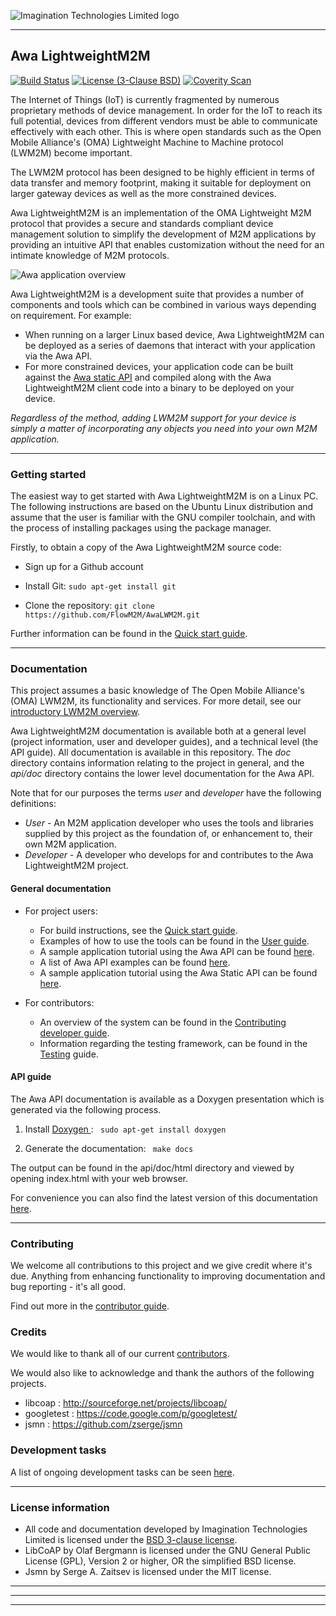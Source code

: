 
![Imagination Technologies Limited logo](doc/img.png)

----

## Awa LightweightM2M  

[![Build Status](https://travis-ci.org/FlowM2M/AwaLWM2M.svg?branch=master)](https://travis-ci.org/FlowM2M/AwaLWM2M)
[![License (3-Clause BSD)](https://img.shields.io/badge/license-BSD%203--Clause-blue.svg?style=flat-square)](http://opensource.org/licenses/BSD-3-Clause)
[![Coverity Scan](https://scan.coverity.com/projects/8186/badge.svg)](https://scan.coverity.com/projects/flowm2m-awalwm2m)

The Internet of Things (IoT) is currently fragmented by numerous proprietary methods of device management. In order for the IoT to reach its full potential, devices from different vendors must be able to communicate effectively with each other. This is where open standards such as the Open Mobile Alliance's (OMA) Lightweight Machine to Machine protocol (LWM2M) become important.

The LWM2M protocol has been designed to be highly efficient in terms of data transfer and memory footprint, making it  suitable for deployment on larger gateway devices as well as the more constrained devices.

Awa LightweightM2M is an implementation of the OMA Lightweight M2M protocol that provides a secure and standards compliant device management solution to simplify the development of M2M applications by providing an intuitive API that enables customization without the need for an intimate knowledge of M2M protocols.

![Awa application overview](doc/Awa_application_overview.png)

Awa LightweightM2M is a development suite that provides a number of components and tools which can be combined in various ways depending on requirement. For example:


* When running on a larger Linux based device, Awa LightweightM2M can be deployed as a series of daemons that interact with your application via the Awa API.
* For more constrained devices, your application code can be built against the [Awa static API](doc/Awa_Static_API.md) and compiled along with the Awa LightweightM2M client code into a binary to be deployed on your device.

*Regardless of the method, adding LWM2M support for your device is simply a matter of incorporating any objects you need into your own M2M application.*

----

###  Getting started  

The easiest way to get started with Awa LightweightM2M is on a Linux PC.  The following instructions are based on the Ubuntu Linux distribution and assume that the user is familiar with the GNU compiler toolchain, and with the process of installing packages using the package manager.

Firstly, to obtain a copy of the Awa LightweightM2M source code:

 * Sign up for a Github account

 * Install Git:  ```` sudo apt-get install git ````

 * Clone the repository: ```` git clone https://github.com/FlowM2M/AwaLWM2M.git ````


Further information can be found in the [Quick start guide](doc/starters_guide.md).


----

### Documentation  

This project assumes a basic knowledge of The Open Mobile Alliance's (OMA) LWM2M, its functionality and services. For more detail, see our [introductory LWM2M overview](doc/lwm2m_overview.md).

Awa LightweightM2M documentation is available both at a general level (project information, user and developer guides), and a technical level (the API guide). All documentation is available in this repository. The *doc* directory contains information relating to the project in general, and the *api/doc* directory contains the lower level documentation for the Awa API.

Note that for our purposes the terms *user* and *developer* have the following definitions:

* *User* - An M2M application developer who uses the tools and libraries supplied by this project as the foundation of, or enhancement to, their own M2M application.
* *Developer* - A developer who develops for and contributes to the Awa LightweightM2M project.


#### General documentation  

* For project users:

	* For build instructions, see the [Quick start guide](doc/starters_guide.md).
	* Examples of how to use the tools can be found in the [User guide](doc/userguide.md).
	* A sample application tutorial using the Awa API can be found [here](doc/example_app_api.md).
	* A list of Awa API examples can be found [here](doc/example_api_list.md).
	* A sample application tutorial using the Awa Static API can be found [here](doc/example_app_static_api.md).

* For contributors:

	* An overview of the system can be found in the [Contributing developer guide](doc/developer_guide.md).
	* Information regarding the testing framework, can be found in the [Testing](doc/testing.md) guide.

#### API guide  

The Awa API documentation is available as a Doxygen presentation which is generated via the following process.

  1. Install [Doxygen ](http://www.stack.nl/~dimitri/doxygen/download.html): ```` sudo apt-get install doxygen````

  2. Generate the documentation: ```` make docs````

The output can be found in the api/doc/html directory and viewed by opening index.html with your web browser.

For convenience you can also find the latest version of this documentation [here](http://flowm2m.github.io/AwaLWM2M-docs/index.html).

----

### Contributing  

We welcome all contributions to this project and we give credit where it's due. Anything from enhancing functionality to improving documentation and bug reporting - it's all good.

Find out more in the [contributor guide](CONTRIBUTING.md).

### Credits  

We would like to thank all of our current [contributors](CONTRIBUTORS).

We would also like to acknowledge and thank the authors of the following projects.

* libcoap : http://sourceforge.net/projects/libcoap/
* googletest : https://code.google.com/p/googletest/
* jsmn : https://github.com/zserge/jsmn


### Development tasks  

A list of ongoing development tasks can be seen [here](https://github.com/FlowM2M/AwaLWM2M/wiki/Development-task-list).


----

### License information  

* All code and documentation developed by Imagination Technologies Limited is licensed under the [BSD 3-clause license](LICENSE).
* LibCoAP by Olaf Bergmann is licensed under the GNU General Public License (GPL), Version 2 or higher, OR the simplified BSD license.
* Jsmn by Serge A. Zaitsev is licensed under the MIT license.

----


----
----
